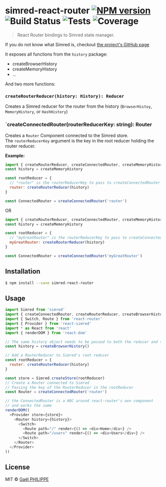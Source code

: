 # simred-react-router [![NPM version](https://badge.fury.io/js/simred-react-router.svg)](https://npmjs.org/package/simred-react-router)  ![Build Status](https://img.shields.io/badge/build-passing-brightgreen.svg) ![Tests](https://img.shields.io/badge/tests-4%2F4-brightgreen.svg) ![Coverage](https://img.shields.io/badge/coverage-100%25-brightgreen.svg)

> React Router bindings to Simred state manager.  

If you do not know what Simred is, checkout [the project's GitHub page](https://github.com/gaelph/simred)

It exposes all functions from the `history` package:
- createBrowserHistory
- createMemoryHistory
- ...

And two more functions:

### `createRouterReducer(history: History): Reducer`
Creates a Simred reducer for the router from the history (`BrowserHistoy`, `MemoryHistory`, or `HashHistory`)

### `createConnectedRouter(routerReducerKey: string): Router
Creates a `Router` Component connected to the Simred store.  
The `routerReducerKey` argument is the key in the root reducer holding the router reducer.

**Example:**
```js
import { createRouterReducer, createConnectedRouter, createMemoryHistory } from 'simred-react-router'
const history = createMemoryHistory

const rootReducer = {
  // "router" is the routerReducerKey to pass to createConnectedRouter
  router: createRouterReducer(history)
}

const ConnectedRouter = createConnectedRouter('router')
```
OR
```js
import { createRouterReducer, createConnectedRouter, createMemoryHistory } from 'simred-react-router'
const history = createMemoryHistory

const rootReducer = {
  // "myGreatRouter" is the routerReducerKey to pass to createConnectedRouter
  myGreatRouter: createRouterReducer(history)
}

const ConnectedRouter = createConnectedRouter('myGreatRouter')
```


## Installation

```sh
$ npm install --save simred-react-router
```

## Usage

```js
import Simred from 'simred'
import { createConnectedRouter, createRouterReducer, createBrowserHistory } from 'simred-react-router'
import { Switch, Route } from 'react-router'
import { Provider } from 'react-simred'
import * as React from 'react'
import { renderDOM } from 'react-dom'

// The same history object needs to be passed to both the reducer and the component
const history = createBrowserHistory()

// Add a RouterReducer to Simred's root reducer
const rootReducer = {
  router: createRouterReducer(history)
}

const store = Simred.createStore(rootReducer)
// Create a Router connected to Simred
// Passing the key of the RouterReducer in the rootReducer 
const Router = createConnectedRouter('router')

// the ConnectedRouter is a HOC around react-router's own component
// and works the same
renderDOM((
  <Provider store={store}>
    <Router history={history}>
      <Switch>
        <Route path="/" render={() => <div>Home</div>} />
        <Route path="/users" render={() => <div>Users</div>} />
      </Switch>
    </Router>
  </Provider>
))
```

## License

MIT © [Gaël PHILIPPE](https://github.com/gaelph)
